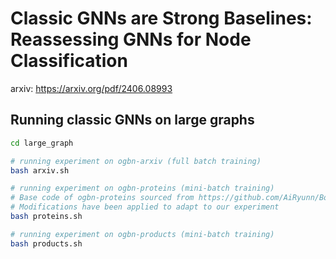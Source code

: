 # Classic GNNs are Strong Baselines: Reassessing GNNs for Node Classification

arxiv: https://arxiv.org/pdf/2406.08993

## Running classic GNNs on large graphs

```bash
cd large_graph

# running experiment on ogbn-arxiv (full batch training)
bash arxiv.sh

# running experiment on ogbn-proteins (mini-batch training) 
# Base code of ogbn-proteins sourced from https://github.com/AiRyunn/BoT (Yangkun Wang, Jiarui Jin, Weinan Zhang, Yong Yu, Zheng Zhang, and David Wipf. Bag of tricks for node classification with graph neural networks. arXiv preprint arXiv:2103.13355, 2021.)
# Modifications have been applied to adapt to our experiment
bash proteins.sh

# running experiment on ogbn-products (mini-batch training)
bash products.sh
```
